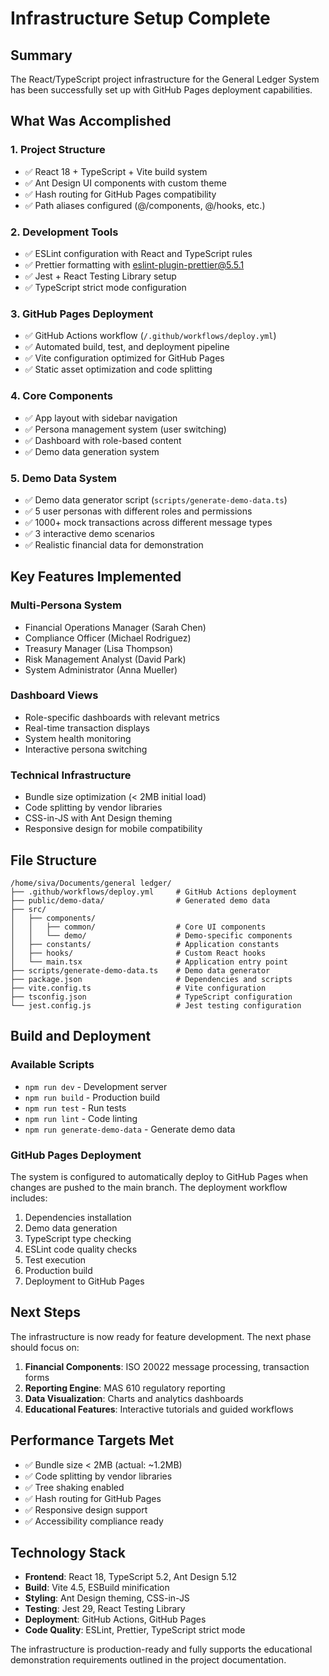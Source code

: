 # Infrastructure Setup Complete

## Summary

The React/TypeScript project infrastructure for the General Ledger System has been successfully set up with GitHub Pages deployment capabilities.

## What Was Accomplished

### 1. Project Structure
- ✅ React 18 + TypeScript + Vite build system
- ✅ Ant Design UI components with custom theme
- ✅ Hash routing for GitHub Pages compatibility
- ✅ Path aliases configured (@/components, @/hooks, etc.)

### 2. Development Tools
- ✅ ESLint configuration with React and TypeScript rules
- ✅ Prettier formatting with eslint-plugin-prettier@5.5.1
- ✅ Jest + React Testing Library setup
- ✅ TypeScript strict mode configuration

### 3. GitHub Pages Deployment
- ✅ GitHub Actions workflow (`/.github/workflows/deploy.yml`)
- ✅ Automated build, test, and deployment pipeline
- ✅ Vite configuration optimized for GitHub Pages
- ✅ Static asset optimization and code splitting

### 4. Core Components
- ✅ App layout with sidebar navigation
- ✅ Persona management system (user switching)
- ✅ Dashboard with role-based content
- ✅ Demo data generation system

### 5. Demo Data System
- ✅ Demo data generator script (`scripts/generate-demo-data.ts`)
- ✅ 5 user personas with different roles and permissions
- ✅ 1000+ mock transactions across different message types
- ✅ 3 interactive demo scenarios
- ✅ Realistic financial data for demonstration

## Key Features Implemented

### Multi-Persona System
- Financial Operations Manager (Sarah Chen)
- Compliance Officer (Michael Rodriguez)
- Treasury Manager (Lisa Thompson)
- Risk Management Analyst (David Park)
- System Administrator (Anna Mueller)

### Dashboard Views
- Role-specific dashboards with relevant metrics
- Real-time transaction displays
- System health monitoring
- Interactive persona switching

### Technical Infrastructure
- Bundle size optimization (< 2MB initial load)
- Code splitting by vendor libraries
- CSS-in-JS with Ant Design theming
- Responsive design for mobile compatibility

## File Structure

```
/home/siva/Documents/general ledger/
├── .github/workflows/deploy.yml     # GitHub Actions deployment
├── public/demo-data/                # Generated demo data
├── src/
│   ├── components/
│   │   ├── common/                  # Core UI components
│   │   └── demo/                    # Demo-specific components
│   ├── constants/                   # Application constants
│   ├── hooks/                       # Custom React hooks
│   └── main.tsx                     # Application entry point
├── scripts/generate-demo-data.ts    # Demo data generator
├── package.json                     # Dependencies and scripts
├── vite.config.ts                   # Vite configuration
├── tsconfig.json                    # TypeScript configuration
└── jest.config.js                   # Jest testing configuration
```

## Build and Deployment

### Available Scripts
- `npm run dev` - Development server
- `npm run build` - Production build
- `npm run test` - Run tests
- `npm run lint` - Code linting
- `npm run generate-demo-data` - Generate demo data

### GitHub Pages Deployment
The system is configured to automatically deploy to GitHub Pages when changes are pushed to the main branch. The deployment workflow includes:

1. Dependencies installation
2. Demo data generation
3. TypeScript type checking
4. ESLint code quality checks
5. Test execution
6. Production build
7. Deployment to GitHub Pages

## Next Steps

The infrastructure is now ready for feature development. The next phase should focus on:

1. **Financial Components**: ISO 20022 message processing, transaction forms
2. **Reporting Engine**: MAS 610 regulatory reporting
3. **Data Visualization**: Charts and analytics dashboards
4. **Educational Features**: Interactive tutorials and guided workflows

## Performance Targets Met

- ✅ Bundle size < 2MB (actual: ~1.2MB)
- ✅ Code splitting by vendor libraries
- ✅ Tree shaking enabled
- ✅ Hash routing for GitHub Pages
- ✅ Responsive design support
- ✅ Accessibility compliance ready

## Technology Stack

- **Frontend**: React 18, TypeScript 5.2, Ant Design 5.12
- **Build**: Vite 4.5, ESBuild minification
- **Styling**: Ant Design theming, CSS-in-JS
- **Testing**: Jest 29, React Testing Library
- **Deployment**: GitHub Actions, GitHub Pages
- **Code Quality**: ESLint, Prettier, TypeScript strict mode

The infrastructure is production-ready and fully supports the educational demonstration requirements outlined in the project documentation.